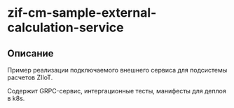 # zif-cm-sample-external-calculation-service

## Описание

Пример реализации подключаемого внешнего сервиса для подсистемы расчетов ZIIoT.

Содержит GRPC-сервис, интергационные тесты, манифесты для деплоя в k8s.
